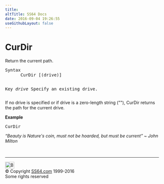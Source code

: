 ```yaml
---
title:
altTitle: SS64 Docs
date: 2016-09-04 19:26:55
useGithubLayout: false
---
```

<!-- #BeginLibraryItem "/Library/head_access.lbi" --><!-- #EndLibraryItem --><h1>CurDir</h1>
<p>  Return the current path.</p>
<pre>Syntax
      CurDir [(drive)]

Key
   <i>drive</i>   Specify an existing drive. </pre>
<p>If no drive is specified or if drive is a zero-length string (""), CurDir returns the path for the current drive.</p>
<p><b>Example</b></p>
<pre>CurDir</pre>
<p class="quote"><i>“Beauty is Nature's coin, must not be hoarded, but must be current” ~ John Milton</i></p>
<p>&nbsp;</p><!-- #BeginLibraryItem "/Library/foot_access.lbi" --><p><script async="" src="//pagead2.googlesyndication.com/pagead/js/adsbygoogle.js"></script>
<!-- access -->

<hr>
<div id="bl" class="footer"><a href="#"><img src="../images/top.png" width="30" height="22" alt="Back to the Top"></a></div>
<div id="br" class="footer, tagline">© Copyright <a href="http://ss64.com/">SS64.com</a> 1999-2016<br>
Some rights reserved</div><!-- #EndLibraryItem -->

